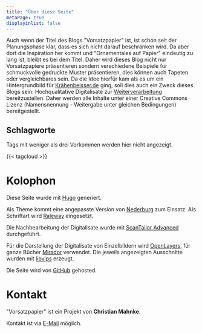 ```yaml
---
title: "Über diese Seite"
metaPage: true
displayinlist: false
---
```


Auch wenn der Titel des Blogs "Vorsatzpapier" ist, ist schon seit der Planungsphase klar, dass es sich nicht darauf beschränken wird. Da aber dort die Inspiration her kommt und "Ornamentales auf Papier" eindeutig zu lang ist, bleibt es bei dem Titel. Daher wird dieses Blog nicht nur Vorsatzpapiere präsentieren sondern verschiedene Beispiele für schmuckvolle gedruckte Muster präsentieren, dies können auch Tapeten oder vergleichbares sein.
Da die Idee hierfür kam als es um ein Hintergrundbild für [Krähenbeisser.de](https://krähenbeisser.de) ging, soll dies auch ein Zweck dieses Blogs sein: Hochqualitative Digitalisate zur [Weiterverarbeitung](/reuse/) bereitzustellen. Daher werden alle Inhalte unter einer Creative Commons Lizenz (Namensnennung - Weitergabe unter gleichen Bedingungen) bereitgestellt.

## Schlagworte

Tags mit weniger als drei Vorkommen werden hier nicht angezeigt.

{{< tagcloud >}}

# Kolophon

Diese Seite wurde mit [Hugo](https://gohugo.io/) generiert.

Als Theme kommt eine angepasste Version von [Nederburg](https://github.com/appernetic/hugo-nederburg-theme) zum Einsatz. Als Schriftart wird [Raleway](https://github.com/impallari/Raleway/) eingesetzt.

Die Nachbearbeitung der Digitalisate wurde mit [ScanTailor Advanced](https://github.com/4lex4/scantailor-advanced) durchgeführt.

Für die Darstellung der Digitalisate von Einzelbildern wird [OpenLayers](https://openlayers.org/), für ganze Bücher [Mirador](https://projectmirador.org/) verwendet. Die jeweils angezeigten Ausschnitte wurden mit [libvips](https://libvips.github.io/libvips/) erzeugt.

Die Seite wird von [GitHub](https://github.com/) gehosted.

# Kontakt

"Vorsatzpapier" ist ein Projekt von **Christian Mahnke**.

Kontakt ist via [E-Mail](mailto:vorsatzpapier@projektemacher.org) möglich.
